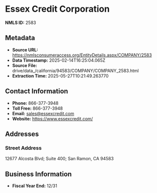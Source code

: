 # Essex Credit Corporation

**NMLS ID:** 2583

## Metadata
- **Source URL:** https://nmlsconsumeraccess.org/EntityDetails.aspx/COMPANY/2583
- **Data Timestamp:** 2025-02-14T16:25:04.065Z
- **Source File:** drive/data_/california/94583/COMPANY/COMPANY_2583.html
- **Extraction Time:** 2025-05-27T10:21:49.263770

## Contact Information
- **Phone:** 866-377-3948
- **Toll Free:** 866-377-3948
- **Email:** sales@essexcredit.com
- **Website:** https://www.essexcredit.com/

## Addresses
### Street Address
12677 Alcosta Blvd; Suite 400; San Ramon, CA 94583

## Business Information
- **Fiscal Year End:** 12/31
